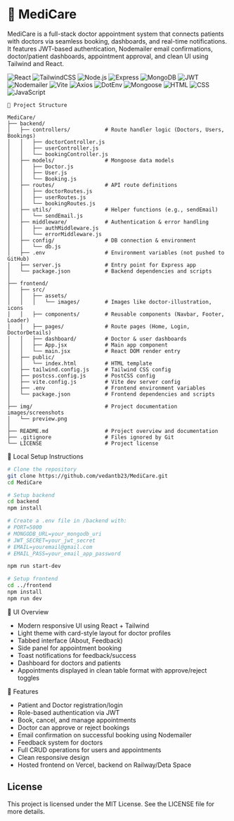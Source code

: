 # 🏥 MediCare

MediCare is a full-stack doctor appointment system that connects patients with doctors via seamless booking, dashboards, and real-time notifications. It features JWT-based authentication, Nodemailer email confirmations, doctor/patient dashboards, appointment approval, and clean UI using Tailwind and React.

![React](https://img.shields.io/badge/React-61DAFB?style=flat&logo=react&logoColor=black)
![TailwindCSS](https://img.shields.io/badge/TailwindCSS-06B6D4?style=flat&logo=tailwindcss&logoColor=white)
![Node.js](https://img.shields.io/badge/Node.js-339933?style=flat&logo=node.js&logoColor=white)
![Express](https://img.shields.io/badge/Express.js-000000?style=flat&logo=express&logoColor=white)
![MongoDB](https://img.shields.io/badge/MongoDB-47A248?style=flat&logo=mongodb&logoColor=white)
![JWT](https://img.shields.io/badge/JWT-000000?style=flat&logo=jsonwebtokens&logoColor=white)
![Nodemailer](https://img.shields.io/badge/Nodemailer-EA4335?style=flat&logo=gmail&logoColor=white)
![Vite](https://img.shields.io/badge/Vite-646CFF?style=flat&logo=vite&logoColor=white)
![Axios](https://img.shields.io/badge/Axios-5A29E4?style=flat&logo=axios&logoColor=white)
![DotEnv](https://img.shields.io/badge/.env-8DD6F9?style=flat&logo=dotenv&logoColor=black)
![Mongoose](https://img.shields.io/badge/Mongoose-AA2929?style=flat&logo=mongoose&logoColor=white)
![HTML](https://img.shields.io/badge/HTML-F16529?style=flat&logo=html5&logoColor=white)
![CSS](https://img.shields.io/badge/CSS-264DE4?style=flat&logo=css3&logoColor=white)
![JavaScript](https://img.shields.io/badge/JavaScript-F7DF1E?style=flat&logo=javascript&logoColor=black)

```
📁 Project Structure

MediCare/
├── backend/
│   ├── controllers/           # Route handler logic (Doctors, Users, Bookings)
│   │   ├── doctorController.js
│   │   ├── userController.js
│   │   └── bookingController.js
│   ├── models/                # Mongoose data models
│   │   ├── Doctor.js
│   │   ├── User.js
│   │   └── Booking.js
│   ├── routes/                # API route definitions
│   │   ├── doctorRoutes.js
│   │   ├── userRoutes.js
│   │   └── bookingRoutes.js
│   ├── utils/                 # Helper functions (e.g., sendEmail)
│   │   └── sendEmail.js
│   ├── middleware/            # Authentication & error handling
│   │   ├── authMiddleware.js
│   │   └── errorMiddleware.js
│   ├── config/                # DB connection & environment
│   │   └── db.js
│   ├── .env                   # Environment variables (not pushed to GitHub)
│   ├── server.js              # Entry point for Express app
│   └── package.json           # Backend dependencies and scripts
│
├── frontend/
│   ├── src/
│   │   ├── assets/
│   │   │   └── images/        # Images like doctor-illustration, icons
│   │   ├── components/        # Reusable components (Navbar, Footer, Loader)
│   │   ├── pages/             # Route pages (Home, Login, DoctorDetails)
│   │   ├── dashboard/         # Doctor & user dashboards
│   │   ├── App.jsx            # Main app component
│   │   └── main.jsx           # React DOM render entry
│   ├── public/
│   │   └── index.html         # HTML template
│   ├── tailwind.config.js     # Tailwind CSS config
│   ├── postcss.config.js      # PostCSS config
│   ├── vite.config.js         # Vite dev server config
│   ├── .env                   # Frontend environment variables
│   └── package.json           # Frontend dependencies and scripts
│
├── img/                       # Project documentation images/screenshots
│   └── preview.png
│
├── README.md                  # Project overview and documentation
├── .gitignore                 # Files ignored by Git
└── LICENSE                    # Project license

```

🧪 Local Setup Instructions

```bash
# Clone the repository
git clone https://github.com/vedantb23/MediCare.git
cd MediCare

# Setup backend
cd backend
npm install

# Create a .env file in /backend with:
# PORT=5000
# MONGODB_URL=your_mongodb_uri
# JWT_SECRET=your_jwt_secret
# EMAIL=youremail@gmail.com
# EMAIL_PASS=your_email_app_password

npm run start-dev

# Setup frontend
cd ../frontend
npm install
npm run dev
```

📱 UI Overview

- Modern responsive UI using React + Tailwind
- Light theme with card-style layout for doctor profiles
- Tabbed interface (About, Feedback)
- Side panel for appointment booking
- Toast notifications for feedback/success
- Dashboard for doctors and patients
- Appointments displayed in clean table format with approve/reject toggles

🧰 Features

- Patient and Doctor registration/login
- Role-based authentication via JWT
- Book, cancel, and manage appointments
- Doctor can approve or reject bookings
- Email confirmation on successful booking using Nodemailer
- Feedback system for doctors
- Full CRUD operations for users and appointments
- Clean responsive design
- Hosted frontend on Vercel, backend on Railway/Deta Space

## License

This project is licensed under the MIT License. See the LICENSE file for more details.
